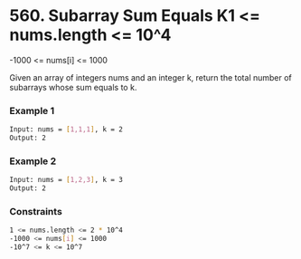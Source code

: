 # 560. Subarray Sum Equals K1 <= nums.length <= 10^4
-1000 <= nums[i] <= 1000

Given an array of integers nums and an integer k, return the total number of subarrays whose sum equals to k.

### Example 1
```sh
Input: nums = [1,1,1], k = 2
Output: 2
```

### Example 2
```sh
Input: nums = [1,2,3], k = 3
Output: 2
```

### Constraints
```sh
1 <= nums.length <= 2 * 10^4
-1000 <= nums[i] <= 1000
-10^7 <= k <= 10^7
```
